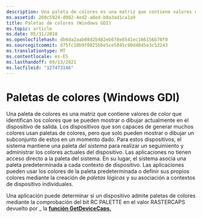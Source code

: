 ```yaml
---
description: Una paleta de colores es una matriz que contiene valores de color que identifican los colores que se pueden mostrar o dibujar actualmente en el dispositivo de salida.
ms.assetid: 260c5924-d082-4ed2-a8ed-b8a3ad1ca1a9
title: Paletas de colores (Windows GDI)
ms.topic: article
ms.date: 05/31/2018
ms.openlocfilehash: db6da2aab08d2b482eb678e8541ec166156b78f0
ms.sourcegitcommit: d75fc10b9f0825bbe5ce5045c90d4045e3c53243
ms.translationtype: MT
ms.contentlocale: es-ES
ms.lasthandoff: 09/13/2021
ms.locfileid: "127473146"
---
```

# <a name="color-palettes-windows-gdi"></a>Paletas de colores (Windows GDI)

Una paleta de colores es una matriz que contiene valores de color que identifican los colores que se pueden mostrar o dibujar actualmente en el dispositivo de salida. Los dispositivos que son capaces de generar muchos colores usan paletas de colores, pero que solo pueden mostrar o dibujar un subconjunto de estos en un momento dado. Para estos dispositivos, el sistema mantiene una paleta *del sistema* para realizar un seguimiento y administrar los colores actuales del dispositivo. Las aplicaciones no tienen acceso directo a la paleta del sistema. En su lugar, el sistema asocia una paleta predeterminada a cada contexto de dispositivo. Las aplicaciones pueden usar los colores de la paleta predeterminada o definir sus propios colores mediante la creación de *paletas lógicas* y su asociación a contextos de dispositivo individuales.

Una aplicación puede determinar si un dispositivo admite paletas de colores mediante la comprobación del bit RC PALETTE en el valor RASTERCAPS devuelto por \_ la [**función GetDeviceCaps.**](/windows/desktop/api/Wingdi/nf-wingdi-getdevicecaps)

 

 



